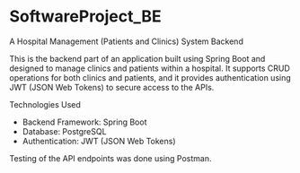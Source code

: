 # SoftwareProject_BE

A Hospital Management (Patients and Clinics) System Backend

This is the backend part of an application built using Spring Boot and designed to manage clinics and patients within a hospital. 
It supports CRUD operations for both clinics and patients, and it provides authentication using JWT (JSON Web Tokens) to secure access to the APIs.

Technologies Used

* Backend Framework: Spring Boot
* Database: PostgreSQL
* Authentication: JWT (JSON Web Tokens)

Testing of the API endpoints was done using Postman.
